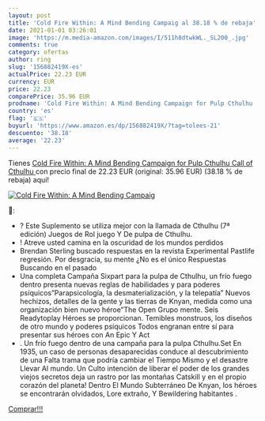 ```yaml
---
layout: post
title: 'Cold Fire Within: A Mind Bending Campaig al 38.18 % de rebaja'
date: 2021-01-01 03:26:01
image: 'https://m.media-amazon.com/images/I/511h8dtwkWL._SL200_.jpg'
comments: true
category: ofertas
author: ring
slug: '156882419X-es'
actualPrice: 22.23 EUR
currency: EUR
price: 22.23
comparePrice: 35.96 EUR
prodname: 'Cold Fire Within: A Mind Bending Campaign for Pulp Cthulhu  Call of Cthulhu '
country: 'es'
flag: '🇪🇸'
buyurl: 'https://www.amazon.es/dp/156882419X/?tag=tolees-21'
descuento: '38.18'
average: '22.23'
---
```


Tienes [Cold Fire Within: A Mind Bending Campaign for Pulp Cthulhu  Call of Cthulhu ](https://www.amazon.es/dp/156882419X/?tag=tolees-21) con precio final de  22.23 EUR (original: 35.96 EUR) (38.18 %  de rebaja) aqui!

[![Cold Fire Within: A Mind Bending Campaig](https://m.media-amazon.com/images/I/511h8dtwkWL._SL200_.jpg)](https://www.amazon.es/dp/156882419X/?tag=tolees-21)

🔎:

- ? Este Suplemento se utiliza mejor con la llamada de Cthulhu (7ª edición) Juegos de Rol juego Y De pulpa de Cthulhu.
- ! Atreve usted camina en la oscuridad de los mundos perdidos
- Brendan Sterling buscado respuestas en la revista Experimental Pastlife regresión. Por desgracia, su mente ¿No es el único Respuestas Buscando en el pasado
- Una completa Campaña Sixpart para la pulpa de Cthulhu, un frío fuego dentro presenta nuevas reglas de habilidades y para poderes psíquicos”Parapsicología, la desmaterialización, y la telepatía” Nuevos hechizos, detalles de la gente y las tierras de Knyan, medida como una organización bien nuevo héroe”The Open Grupo mente. Seis Readytoplay Héroes se proporcionan. Temibles monstruos, los diseños de otro mundo y poderes psíquicos Todos engranan entre sí para presentar sus héroes con An Epic Y Act
- . Un frío fuego dentro de una campaña para la pulpa Cthulhu.Set En 1935, un caso de personas desaparecidas conduce al descubrimiento de una Falta trama que podría cambiar el Tiempo Mismo y el desastre Llevar Al mundo. Un Culto intención de liberar el poder de los grandes viejos secretos deja un rastro por las montañas Catskill y en el propio corazón del planeta! Dentro El Mundo Subterráneo De Knyan, los héroes se encontrarán olvidados, Lore extraño, Y Bewildering habitantes .

[Comprar!!!](https://www.amazon.es/dp/156882419X/?tag=tolees-21)
